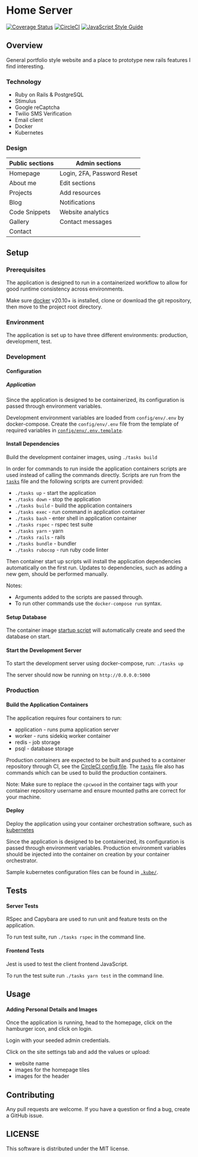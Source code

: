 # Home Server

[![Coverage Status](https://img.shields.io/coveralls/github/cpcwood/home-server?style=flat-square&color=sucess)](https://coveralls.io/github/cpcwood/home-server?branch=master) [![CircleCI](https://img.shields.io/circleci/build/gh/cpcwood/home-server?style=flat-square&color=sucess)](https://app.circleci.com/pipelines/github/cpcwood/home-server) [![JavaScript Style Guide](https://img.shields.io/badge/JS_code_style-standard-informational.svg?style=flat-square)](https://standardjs.com)

## Overview

General portfolio style website and a place to prototype new rails features I find interesting.

### Technology

- Ruby on Rails & PostgreSQL
- Stimulus
- Google reCaptcha
- Twilio SMS Verification
- Email client
- Docker
- Kubernetes

### Design

| Public sections | Admin sections              |
|-                |-                            |
| Homepage        | Login, 2FA, Password Reset  |
| About me        | Edit sections               |
| Projects        | Add resources               |
| Blog            | Notifications               |
| Code Snippets   | Website analytics           |
| Gallery         | Contact messages            |
| Contact         |                             |



## Setup

### Prerequisites

The application is designed to run in a containerized workflow to allow for good runtime consistency across environments. 

Make sure [docker](https://www.docker.com/) v20.10+ is installed, clone or download the git repository, then move to the project root directory.

### Environment

The application is set up to have three different environments: production, development, test.

### Development

#### Configuration


##### Application

Since the application is designed to be containerized, its configuration is passed through environment variables. 

Development environment variables are loaded from ```config/env/.env``` by docker-compose. Create the ```config/env/.env``` file from the template of required variables in [```config/env/.env.template```](/config/env/.env.template).

#### Install Dependencies

Build the development container images, using ```./tasks build```

In order for commands to run inside the application containers scripts are used instead of calling the commands directly. Scripts are run from the [`tasks`](./tasks) file and the following scripts are current provided:
- ```./tasks up``` - start the application
- ```./tasks down``` - stop the application
- ```./tasks build``` - build the application containers
- ```./tasks exec``` - run command in application container
- ```./tasks bash``` - enter shell in application container
- ```./tasks rspec``` - rspec test suite
- ```./tasks yarn``` - yarn
- ```./tasks rails``` - rails
- ```./tasks bundle``` - bundler
- ```./tasks rubocop``` - run ruby code linter

Then container start up scripts will install the application dependencies automatically on the first run. Updates to dependencies, such as adding a new gem, should be performed manually.

Notes:
- Arguments added to the scripts are passed through.
- To run other commands use the ```docker-compose run``` syntax.

#### Setup Database

The container image [startup script](./.docker/scripts/startup-worker-dev) will automatically create and seed the database on start.

#### Start the Development Server

To start the development server using docker-compose, run: ```./tasks up```

The server should now be running on ```http://0.0.0.0:5000```

### Production
#### Build the Application Containers

The application requires four containers to run:
- application - runs puma application server
- worker - runs sidekiq worker container
- redis - job storage
- psql - database storage

Production containers are expected to be built and pushed to a container repository through CI, see the [CircleCI config file](./.circleci/config.yml). The [`tasks`](./tasks) file also has commands which can be used to build the production containers. 

Note: Make sure to replace the ```cpcwood``` in the container tags with your container repository username and ensure mounted paths are correct for your machine.

#### Deploy

Deploy the application using your container orchestration software, such as [kubernetes](https://kubernetes.io/)

Since the application is designed to be containerized, its configuration is passed through environment variables. Production environment variables should be injected into the container on creation by your container orchestrator.

Sample kubernetes configuration files can be found in [```.kube/```](.kube/).


## Tests

#### Server Tests

RSpec and Capybara are used to run unit and feature tests on the application. 

To run test suite, run ```./tasks rspec``` in the command line.

#### Frontend Tests

Jest is used to test the client frontend JavaScript.

To run the test suite run ```./tasks yarn test``` in the command line.


## Usage

#### Adding Personal Details and Images

Once the application is running, head to the homepage, click on the hamburger icon, and click on login.

Login with your seeded admin credentials.

Click on the site settings tab and add the values or upload:
- website name
- images for the homepage tiles 
- images for the header


## Contributing

Any pull requests are welcome. If you have a question or find a bug, create a GitHub issue.


## LICENSE

This software is distributed under the MIT license.
